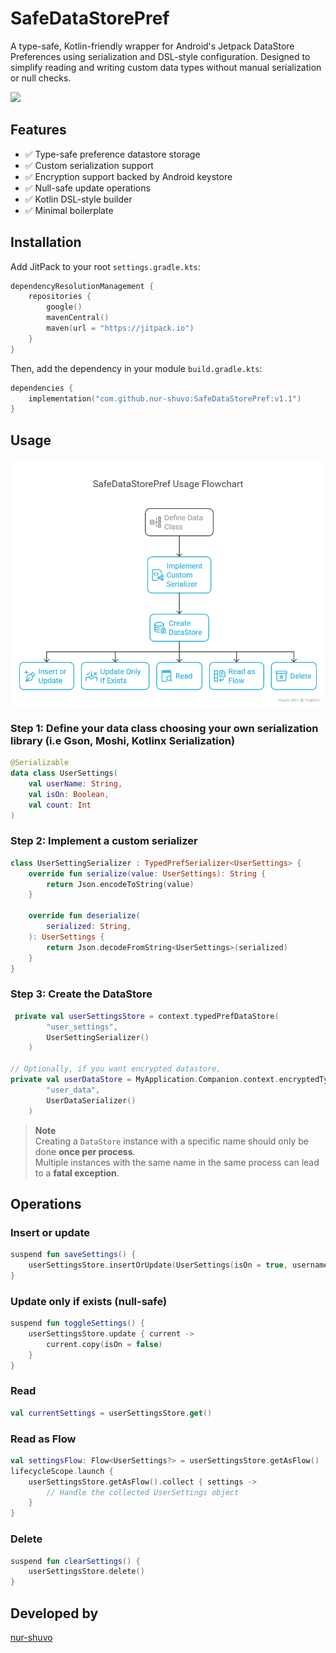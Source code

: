 
# SafeDataStorePref

A type-safe, Kotlin-friendly wrapper for Android's Jetpack DataStore Preferences using serialization and DSL-style configuration. Designed to simplify reading and writing custom data types without manual serialization or null checks.

[![](https://jitpack.io/v/nur-shuvo/SafeDataStorePref.svg)](https://jitpack.io/#nur-shuvo/SafeDataStorePref)

## Features

- ✅ Type-safe preference datastore storage
- ✅ Custom serialization support
- ✅ Encryption support backed by Android keystore
- ✅ Null-safe update operations
- ✅ Kotlin DSL-style builder
- ✅ Minimal boilerplate

## Installation

Add JitPack to your root `settings.gradle.kts`:

```kotlin
dependencyResolutionManagement {
    repositories {
        google()
        mavenCentral()
        maven(url = "https://jitpack.io")
    }
}
```

Then, add the dependency in your module `build.gradle.kts`:

```kotlin
dependencies {
    implementation("com.github.nur-shuvo:SafeDataStorePref:v1.1")
}
```

## Usage
<img src="photos/SafeDataStorePref-visual.png" alt="Screenshot 1" style="display: block; margin: auto;" />

### Step 1: Define your data class choosing your own serialization library (i.e Gson, Moshi, Kotlinx Serialization)

```kotlin
@Serializable
data class UserSettings(
    val userName: String,
    val isOn: Boolean,
    val count: Int
)

```

### Step 2: Implement a custom serializer

```kotlin
class UserSettingSerializer : TypedPrefSerializer<UserSettings> {
    override fun serialize(value: UserSettings): String {
        return Json.encodeToString(value)
    }

    override fun deserialize(
        serialized: String,
    ): UserSettings {
        return Json.decodeFromString<UserSettings>(serialized)
    }
}

```

### Step 3: Create the DataStore

```kotlin
 private val userSettingsStore = context.typedPrefDataStore(
        "user_settings",
        UserSettingSerializer()
    )

// Optionally, if you want encrypted datastore,
private val userDataStore = MyApplication.Companion.context.encryptedTypedPrefDataStore(
        "user_data",
        UserDataSerializer()
    )
```
> **Note**  
> Creating a `DataStore` instance with a specific name should only be done **once per process**.  
> Multiple instances with the same name in the same process can lead to a **fatal exception**.

## Operations

### Insert or update

```kotlin
suspend fun saveSettings() {
    userSettingsStore.insertOrUpdate(UserSettings(isOn = true, username = "nurshuvo"))
}
```

### Update only if exists (null-safe)

```kotlin
suspend fun toggleSettings() {
    userSettingsStore.update { current ->
        current.copy(isOn = false)
    }
}
```

### Read

```kotlin
val currentSettings = userSettingsStore.get()
```

### Read as Flow

```kotlin
val settingsFlow: Flow<UserSettings?> = userSettingsStore.getAsFlow()
lifecycleScope.launch {
    userSettingsStore.getAsFlow().collect { settings ->
        // Handle the collected UserSettings object
    }
}
```

### Delete

```kotlin
suspend fun clearSettings() {
    userSettingsStore.delete()
}
```

## Developed by

[nur-shuvo](https://github.com/nur-shuvo)
